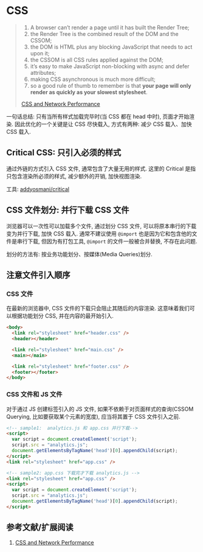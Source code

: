 # CSS

> 1. A browser can’t render a page until it has built the Render Tree;
> 2. the Render Tree is the combined result of the DOM and the CSSOM;
> 3. the DOM is HTML plus any blocking JavaScript that needs to act upon it;
> 4. the CSSOM is all CSS rules applied against the DOM;
> 5. it’s easy to make JavaScript non-blocking with async and defer attributes;
> 6. making CSS asynchronous is much more difficult;
> 7. so a good rule of thumb to remember is that **your page will only render as quickly as your slowest stylesheet**.
>
> [CSS and Network Performance](https://csswizardry.com/2018/11/css-and-network-performance/)

一句话总结: 只有当所有样式加载完毕时(当 CSS 都在 head 中时), 页面才开始渲染. 因此优化的一个关键是让 CSS 尽快载入, 方式有两种: 减少 CSS 载入、加快 CSS 载入.

## Critical CSS: 只引入必须的样式

通过外链的方式引入 CSS 文件, 通常包含了大量无用的样式. 这里的 Critical 是指只包含渲染所必须的样式, 减少额外的开销, 加快视图渲染.

工具: [addyosmani/critical](https://github.com/addyosmani/critical)

## CSS 文件划分: 并行下载 CSS 文件

浏览器可以一次性可以加载多个文件, 通过划分 CSS 文件, 可以将原本串行的下载变为并行下载, 加快 CSS 载入. 通常不建议使用 `@import` 也是因为它和包含他的文件是串行下载, 但因为有打包工具, `@import` 的文件一般被合并替换, 不存在此问题.

划分的方法有: 按业务功能划分、按媒体(Media Queries)划分.

## 注意文件引入顺序

### CSS 文件

在最新的浏览器中, CSS 文件的下载只会阻止其随后的内容渲染. 这意味着我们可以根据功能划分 CSS, 并在内容的最开始引入.

```html
<body>
  <link rel="stylesheet" href="header.css" />
  <header></header>

  <link rel="stylesheet" href="main.css" />
  <main></main>

  <link rel="stylesheet" href="footer.css" />
  <footer></footer>
</body>
```

### CSS 文件和 JS 文件

对于通过 JS 创建标签引入的 JS 文件, 如果不依赖于对页面样式的查询(CSSOM Querying, 比如要获取某个元素的宽度), 应当将其置于 CSS 文件引入之前.

```html
<!-- sample1:  analytics.js 和 app.css 并行下载-->
<script>
  var script = document.createElement('script');
  script.src = "analytics.js";
  document.getElementsByTagName('head')[0].appendChild(script);
</script>
<link rel="stylesheet" href="app.css" />

<!-- sample2: app.css 下载完才下载 analytics.js -->
<link rel="stylesheet" href="app.css" />
<script>
  var script = document.createElement('script');
  script.src = "analytics.js";
  document.getElementsByTagName('head')[0].appendChild(script);
</script>
```

## 参考文献/扩展阅读

1. [CSS and Network Performance](https://csswizardry.com/2018/11/css-and-network-performance/)
